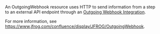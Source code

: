 An OutgoingWebhook resource uses HTTP to send information from a step to an external API endpoint through an <a href="http://www.jfrog.com/confluence/display/JFROG/Outgoing+Webhook+Integration" target="_top">Outgoing Webhook Integration</a>.

For more information, see https://www.jfrog.com/confluence/display/JFROG/OutgoingWebhook.
